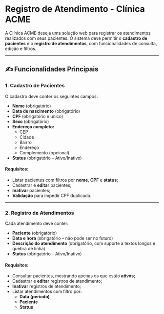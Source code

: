 # Registro de Atendimento - Clínica ACME

A Clínica ACME deseja uma solução web para registrar os atendimentos realizados com seus pacientes. O sistema deve
permitir o **cadastro de pacientes** e o **registro de atendimentos**, com funcionalidades de consulta, edição e
filtros.

---

## ✍️ Funcionalidades Principais

### 1. Cadastro de Pacientes

O cadastro deve conter os seguintes campos:

- **Nome** (obrigatório)
- **Data de nascimento** (obrigatório)
- **CPF** (obrigatório e único)
- **Sexo** (obrigatório)
- **Endereço completo:**
    - CEP
    - Cidade
    - Bairro
    - Endereço
    - Complemento (opcional)
- **Status** (obrigatório – Ativo/Inativo)

#### Requisitos:

- Listar pacientes com filtros por **nome**, **CPF** e **status**;
- Cadastrar e **editar** pacientes;
- **Inativar** pacientes;
- **Validação** para impedir CPF duplicado.

---

### 2. Registro de Atendimentos

Cada atendimento deve conter:

- **Paciente** (obrigatório)
- **Data e hora** (obrigatório – não pode ser no futuro)
- **Descrição do atendimento** (obrigatório, com suporte a textos longos e quebra de linha)
- **Status** (obrigatório – Ativo/Inativo)

#### Requisitos:

- Consultar pacientes, mostrando apenas os que estão **ativos**;
- Cadastrar e **editar** registros de atendimento;
- **Inativar** registros de atendimento;
- Listar atendimentos com filtro por:
    - **Data (período)**
    - **Paciente**
    - **Status**
